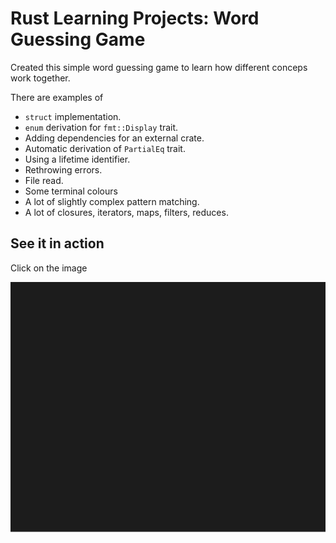 # Rust Learning Projects: Word Guessing Game
Created this simple word guessing game to learn how different conceps work
together.

There are examples of
* `struct` implementation.
* `enum` derivation for `fmt::Display` trait.
* Adding dependencies for an external crate.
* Automatic derivation of `PartialEq` trait.
* Using a lifetime identifier.
* Rethrowing errors.
* File read.
* Some terminal colours
* A lot of slightly complex pattern matching.
* A lot of closures, iterators, maps, filters, reduces.

## See it in action
Click on the image

![](./hangman.svg)
